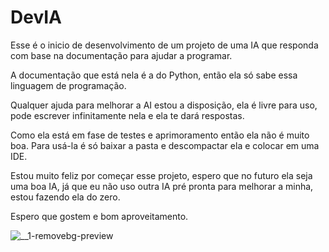 # DevIA
Esse é o inicio de desenvolvimento de um projeto de uma IA que responda com base na documentação para ajudar a programar.

A documentação que está nela é a do Python, então ela só sabe essa linguagem de programação.

Qualquer ajuda para melhorar a AI estou a disposição, ela é livre para uso, pode escrever infinitamente nela e ela te dará respostas.

Como ela está em fase de testes e aprimoramento então ela não é muito boa.
Para usá-la é só baixar a pasta e descompactar ela e colocar em uma IDE.

Estou muito feliz por começar esse projeto, espero que no futuro ela seja uma boa IA, já que eu não uso outra IA pré pronta para melhorar a minha, estou fazendo ela do zero.

Espero que gostem e bom aproveitamento.


![___1_-removebg-preview](https://github.com/Luirafa2022/DevIA/assets/100379672/b0dccd78-60e9-4843-bb59-01bcbcfe240b)
